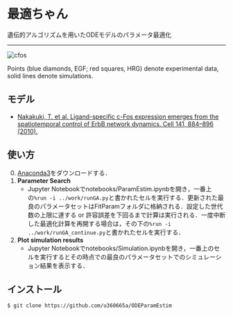 # 最適ちゃん
遺伝的アルゴリズムを用いたODEモデルのパラメータ最適化
***
![cfos](https://user-images.githubusercontent.com/31299606/50464653-81b02700-09d5-11e9-910a-e3e2dcbd4fdd.png)

 Points (blue diamonds, EGF; red squares, HRG) denote experimental data, solid lines denote simulations.

## モデル

- [Nakakuki, T. et al. Ligand-specific c-Fos expression emerges from the spatiotemporal control of ErbB network dynamics. Cell 141, 884–896 (2010).](https://www.cell.com/cell/fulltext/S0092-8674(10)00373-9)

## 使い方

0. [Anaconda3](https://www.anaconda.com/)をダウンロードする．
1. **Parameter Search**
    - Jupyter Notebookでnotebooks/ParamEstim.ipynbを開き，一番上の`%run -i ../work/runGA.py`と書かれたセルを実行する．更新された最良のパラメータセットはFitParamフォルダに格納される．設定した世代数の上限に達する or 許容誤差を下回るまで計算は実行される．一度中断した最適化計算を再開する場合は，その下の`%run -i ../work/runGA_continue.py`と書かれたセルを実行する．
2. **Plot simulation results**
    - Jupyter Notebookでnotebooks/Simulation.ipynbを開き，一番上のセルを実行するとその時点での最良のパラメータセットでのシミュレーション結果を表示する．

## インストール
    $ git clone https://github.com/u360665a/ODEParamEstim